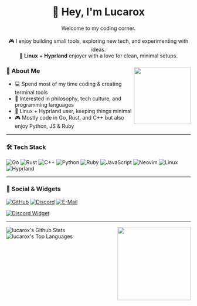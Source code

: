 <h1 align="center">🦊 Hey, I'm Lucarox</h1>
<p align="center">
  Welcome to my coding corner.<br><br>
  🎮 I enjoy building small tools, exploring new tech, and experimenting with ideas.<br>
  🐧 <b>Linux</b> + <b>Hyprland</b> enjoyer with a love for clean, minimal setups.
</p>

<div>
<img src="./assets/fyodor-dostoevsky-bsd.gif" width="155" align="right">

### 🦊 About Me

- 💻 Spend most of my time coding & creating terminal tools  
- 🧠 Interested in philosophy, tech culture, and programming languages  
- 🐧 Linux + Hyprland user, keeping things minimal  
- 🎮 Mostly code in Go, Rust, and C++ but also enjoy Python, JS & Ruby  

</div>

---

### 🛠️ Tech Stack

![Go](https://img.shields.io/badge/Go-00ADD8?style=for-the-badge&logo=go&logoColor=white)
![Rust](https://img.shields.io/badge/Rust-000000?style=for-the-badge&logo=rust&logoColor=white)
![C++](https://img.shields.io/badge/C++-00599C?style=for-the-badge&logo=cplusplus&logoColor=white)
![Python](https://img.shields.io/badge/Python-3670A0?style=for-the-badge&logo=python&logoColor=ffdd54)
![Ruby](https://img.shields.io/badge/Ruby-CC342D?style=for-the-badge&logo=ruby&logoColor=white)
![JavaScript](https://img.shields.io/badge/JavaScript-F7DF1E?style=for-the-badge&logo=javascript&logoColor=black)
![Neovim](https://img.shields.io/badge/Neovim-57A143?style=for-the-badge&logo=neovim&logoColor=white)
![Linux](https://img.shields.io/badge/Linux-FCC624?style=for-the-badge&logo=linux&logoColor=black)
![Hyprland](https://img.shields.io/badge/Hyprland-32b8d8?style=for-the-badge&logo=linux&logoColor=white)

---

### 🔗 Social & Widgets

[![GitHub](https://img.shields.io/badge/GitHub-24292e?style=for-the-badge&logo=github&logoColor=white)](https://github.com/lucarox)
[![Discord](https://img.shields.io/badge/Discord-5865F2?style=for-the-badge&logo=discord&logoColor=white)](https://discord.com/users/your_discord_id)
[![E-Mail](https://img.shields.io/badge/E--Mail-gray?style=for-the-badge&logo=maildotru&logoColor=white)](mailto:yourmail@duck.com)

[![Discord Widget](https://dsc-readme.tsuni.dev/api/user/your_discord_id)](https://discord.com/users/your_discord_id)

---

<img width="200px" src="./assets/waguri.png" align="right"/>
<img alt="lucarox's Github Stats" src="https://github-readme-stats.vercel.app/api?username=lucarox&show_icons=true&theme=react&hide_border=true&bg_color=0D1117&v=1" />
<img alt="lucarox's Top Languages" src="https://github-readme-stats.vercel.app/api/top-langs/?username=lucarox&langs_count=8&count_private=true&layout=compact&theme=react&hide_border=true&bg_color=0D1117&v=1" />
